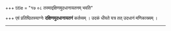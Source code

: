 +++
title = "१७ ०८ तस्माद्दक्षिणमुदधानायतनम् भवति"

+++
एवं प्रतिष्ठितस्याग्नेः **दक्षिणमुदधानायतनं** कर्तव्यम् ।
उदकं धीयते यत्र तत् उदधानं मणिकाख्यम् ।
________________________
